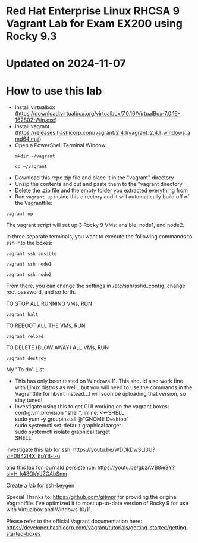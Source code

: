 # Red Hat Enterprise Linux RHCSA 9 Vagrant Lab for Exam EX200 using Rocky 9.3

# Updated on 2024-11-07

# How to use this lab
- install virtualbox (https://download.virtualbox.org/virtualbox/7.0.16/VirtualBox-7.0.16-162802-Win.exe)
- install vagrant (https://releases.hashicorp.com/vagrant/2.4.1/vagrant_2.4.1_windows_amd64.msi)
- Open a PowerShell Terminal Window
  ```
  mkdir ~/vagrant
  ```
  ```
  cd ~/vagrant
  ```
- Download this repo zip file and place it in the "vagrant" directory
- Unzip the contents and cut and paste them to the "vagrant directory
- Delete the .zip file and the empty folder you extracted everything from
- Run ```vagrant up``` inside this directory and it will automatically build off of the Vagrantfile:
```
vagrant up
```
    
The vagrant script will set up 3 Rocky 9 VMs: ansible, node1, and node2. 

In three separate terminals, you want to execute the following commands to ssh into the boxes:

```
vagrant ssh ansible
```

```
vagrant ssh node1
```

```
vagrant ssh node2
```

From there, you can change the settings in /etc/ssh/sshd_config, change root password, and so forth.

TO STOP ALL RUNNING VMs, RUN
```
vagrant halt
```
TO REBOOT ALL THE VMs, RUN
```
vagrant reload
```
TO DELETE (BLOW AWAY) ALL VMs, RUN
```
vagrant destroy
```

My "To do" List:
- This has only been tested on Windows 11. This should also work fine with Linux distros as well...but you will need to use the commands in the Vagrantfile for libvirt instead...I will soon be uploading that version, so stay tuned!
- Investigate using this to get GUI working on the vagrant boxes: \
  config.vm.provision "shell", inline: <<-SHELL \
 sudo yum -y groupinstall @"GNOME Desktop" \
 sudo systemctl set-default graphical.target \
 sudo systemctl isolate graphical.target \
SHELL

investigate this lab for ssh:
https://youtu.be/WDDkDw3LI3U?si=0B42I4X_EpYB-t-q

and this lab for journald persistence:
https://youtu.be/gbzAVB8ie3Y?si=H_k48QkYJZGAbSnm

Create a lab for ssh-keygen

Special Thanks to: https://github.com/gitmpr for providing the original Vagrantfile.  I've optimized it to most up-to-date version of Rocky 9 for use with Virtualbox and Windows 10/11.

Please refer to the official Vagrant documentation here: https://developer.hashicorp.com/vagrant/tutorials/getting-started/getting-started-boxes
